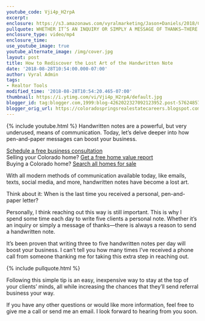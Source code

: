 ```yaml
---
youtube_code: Vji4p_H2rpA
excerpt:
enclosure: https://s3.amazonaws.com/vyralmarketing/Jason+Daniels/2018/Colorado+Springs+Real+Estate-+Handwritten+note.mp4
pullquote: WHETHER IT’S AN INQUIRY OR SIMPLY A MESSAGE OF THANKS—THERE IS ALWAYS A REASON TO SEND A HANDWRITTEN NOTE.
enclosure_type: video/mp4
enclosure_time:
use_youtube_image: true
youtube_alternate_image: /img/cover.jpg
layout: post
title: How to Rediscover the Lost Art of the Handwritten Note
date: '2018-08-28T10:54:00.000-07:00'
author: Vyral Admin
tags:
- Realtor Tools
modified_time: '2018-08-28T10:54:20.465-07:00'
thumbnail: https://i.ytimg.com/vi/Vji4p_H2rpA/default.jpg
blogger_id: tag:blogger.com,1999:blog-4262022327092123952.post-5762485714580822590
blogger_orig_url: https://coloradospringsrealestatecareers.blogspot.com/2018/08/how-to-rediscover-lost-art-of.html
---
```

{% include youtube.html %}
Handwritten notes are a powerful, but very underused, means of communication. Today, let’s delve deeper into how pen-and-paper messages can boost your business.

<div class="post-cta">
<a href="/contact/" target="_blank">Schedule a free business consultation</a><br>
Selling your Colorado home? <a href="http://www.coloradohomesvalue.com/" target="_blank">Get a free home value report<br>  </a>
Buying a Colorado home? <a href="http://www.coloradospringstophomes.com/" target="_blank">Search all homes for sale</a>
</div>

With all modern methods of communication available today, like emails, texts, social media, and more, handwritten notes have become a lost art.

Think about it: When is the last time you received a personal, pen-and-paper letter?

Personally, I think reaching out this way is still important. This is why I spend some time each day to write five clients a personal note. Whether it’s an inquiry or simply a message of thanks—there is always a reason to send a handwritten note.

It’s been proven that writing three to five handwritten notes per day will boost your business. I can’t tell you how many times I’ve received a phone call from someone thanking me for taking this extra step in reaching out.

{% include pullquote.html %}

Following this simple tip is an easy, inexpensive way to stay at the top of your clients’ minds, all while increasing the chances that they’ll send referral business your way.

If you have any other questions or would like more information, feel free to give me a call or send me an email. I look forward to hearing from you soon.
